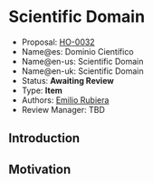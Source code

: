 # Scientific Domain

* Proposal: [HO-0032](0032-dominio-cientifico.md)
* Name@es: Dominio Científico
* Name@en-us: Scientific Domain
* Name@en-uk: Scientific Domain
* Status: **Awaiting Review**
* Type: **Item**
* Authors: [Emilio Rubiera](https://github.com/spitxa)
* Review Manager: TBD

## Introduction



## Motivation
